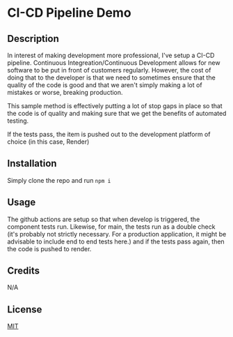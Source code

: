 # CI-CD Pipeline Demo

## Description
In interest of making development more professional, I've setup a CI-CD pipeline. Continuous Integreation/Continuous Development allows for new software to be put in front of customers regularly. However, the cost of doing that to the developer is that we need to sometimes ensure that the quality of the code is good and that we aren't simply making a lot of mistakes or worse, breaking production.

This sample method is effectively putting a lot of stop gaps in place so that the code is of quality and making sure that we get the benefits of automated testing.

If the tests pass, the item is pushed out to the development platform of choice (in this case, Render)

## Installation

Simply clone the repo and run ```npm i``` 

## Usage

The github actions are setup so that when develop is triggered, the component tests run. Likewise, for main, the tests run as a double check (it's probably not strictly necessary. For a production application, it might be advisable to include end to end tests here.) and if the tests pass again, then the code is pushed to render.

## Credits
N/A

## License
[MIT](https://choosealicense.com/licenses/mit/)